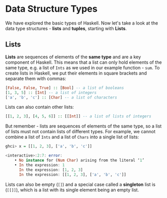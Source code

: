 # Data Structure Types

We have explored the basic types of Haskell. Now let's take a look at the data type structures - **lists** and **tuples**, starting with **Lists**.

## Lists

**Lists** are sequences of elements of the **same type** and are a key component of Haskell. This means that a list can only hold elements of the same type, e.g. a list of `Ints` as we used in our example function - `sum`. To create lists in Haskell, we put their elements in square brackets and separate them with commas:

```haskell
[False, False, True] :: [Bool] -- a list of booleans
[1, 3, 5] :: [Int] -- a list of integers
['a', 'b', 'c'] :: [Char] -- a list of characters
```

Lists can also contain other lists:

```haskell
[[1, 2, 3], [4, 5, 6]] :: [[Int]] -- a list of lists of integers
```

But remember - lists are sequences of elements of the same type, so a list of lists must not contain lists of different types. For example, we cannot combine a list of `Ints` and a list of `Chars` into a single list of lists:

```haskell
ghci> x = [[1, 2, 3], ['a', 'b', 'c']]

<interactive>:2:7: error:
    • No instance for (Num Char) arising from the literal ‘1’
    • In the expression: 1
      In the expression: [1, 2, 3]
      In the expression: [[1, 2, 3], ['a', 'b', 'c']]
```

Lists can also be empty \(`[]`\) and a special case called a **singleton** list is \(`[[]]`\), which is a list with its single element being an empty list.


